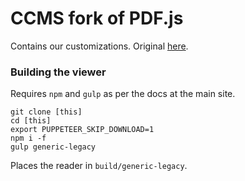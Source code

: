 # CCMS fork of PDF.js

Contains our customizations. Original [here](https://github.com/mozilla/pdf.js).

### Building the viewer

Requires `npm` and `gulp` as per the docs at the main site.

```
git clone [this]
cd [this]
export PUPPETEER_SKIP_DOWNLOAD=1
npm i -f
gulp generic-legacy
```

Places the reader in `build/generic-legacy`.
